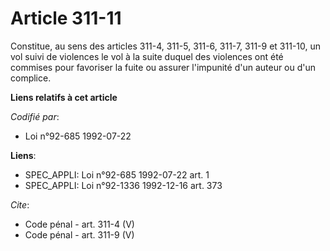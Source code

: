 # Article 311-11

Constitue, au sens des articles 311-4, 311-5, 311-6, 311-7, 311-9 et 311-10, un vol suivi de violences le vol à la suite
duquel des violences ont été commises pour favoriser la fuite ou assurer l'impunité d'un auteur ou d'un complice.

**Liens relatifs à cet article**

_Codifié par_:

  - Loi n°92-685 1992-07-22

**Liens**:

  - SPEC_APPLI: Loi n°92-685 1992-07-22 art. 1
  - SPEC_APPLI: Loi n°92-1336 1992-12-16 art. 373

_Cite_:

  - Code pénal - art. 311-4 (V)
  - Code pénal - art. 311-9 (V)
